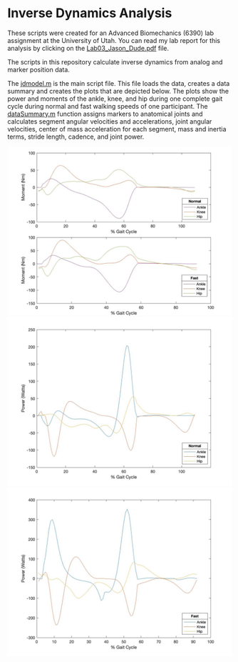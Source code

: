 # Inverse Dynamics Analysis
These scripts were created for an Advanced Biomechanics (6390) lab assignment at the University of Utah. You can read my lab report for this analysis by clicking on the [Lab03_Jason_Dude.pdf](Lab03_Jason_Dude.pdf) file. 

The scripts in this repository calculate inverse dynamics from analog and marker position data.

The [jdmodel.m](jdmodel.m) is the main script file. This file loads the data, creates a data summary and creates the plots that are depicted below. The plots show the power and moments of the ankle, knee, and hip during one complete gait cycle during normal and fast walking speeds of one participant. The [dataSummary.m](dataSummary.m) function assigns markers to anatomical joints and calculates segment angular velocities and accelerations, joint angular velocities, center of mass acceleration for each segment, mass and inertia terms, stride length, cadence, and joint power.

![moments](images/moments.jpg)
![power](images/power.jpg)
![power_fast](images/power_fast.jpg)

